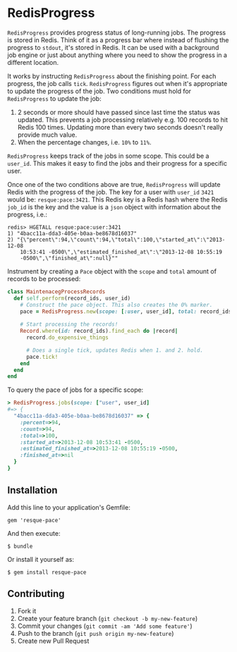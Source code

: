 # RedisProgress

`RedisProgress` provides progress status of long-running jobs. The
progress is stored in Redis. Think of it as a progress bar where instead of
flushing the progress to `stdout`, it's stored in Redis. It can be used with a
background job engine or just about anything where you need to show the progress
in a different location.

It works by instructing `RedisProgress` about the finishing point. For each
progress, the job calls `tick`. `RedisProgress` figures out when it's
appropriate to update the progress of the job. Two conditions must hold for
`RedisProgress` to update the job:

1. 2 seconds or more should have passed since last time the status was updated.
   This prevents a job processing relatively e.g. 100 records to hit Redis 100
   times. Updating more than every two seconds doesn't really provide much
   value.
2. When the percentage changes, i.e. `10%` to `11%`.

`RedisProgress` keeps track of the jobs in some scope. This could be a `user_id`.
This makes it easy to find the jobs and their progress for a specific user.

Once one of the two conditions above are true, `RedisProgress` will update Redis
with the progress of the job. The key for a user with `user_id` `3421` would be:
`resque:pace:3421`. This Redis key is a Redis hash where the Redis `job_id` is
the key and the value is a `json` object with information about the progress,
i.e.: 

```redis
redis> HGETALL resque:pace:user:3421
1) "4bacc11a-dda3-405e-b0aa-be8678d16037"
2) "{\"percent\":94,\"count\":94,\"total\":100,\"started_at\":\"2013-12-08
    10:53:41 -0500\",\"estimated_finished_at\":\"2013-12-08 10:55:19
    -0500\",\"finished_at\":null}""
```

Instrument by creating a `Pace` object with the `scope` and `total` amount of
records to be processed:

```ruby
class MaintenacegProcessRecords
  def self.perform(record_ids, user_id)
    # Construct the pace object. This also creates the 0% marker.
    pace = RedisProgress.new(scope: [:user, user_id], total: record_ids.count)
    
    # Start processing the records!
    Record.where(id: record_ids).find_each do |record|
      record.do_expensive_things

      # Does a single tick, updates Redis when 1. and 2. hold.
      pace.tick!
    end
  end
end
```

To query the pace of jobs for a specific scope: 

```ruby
> RedisProgress.jobs(scope: ["user", user_id]
#=> {
  "4bacc11a-dda3-405e-b0aa-be8678d16037" => {
    :percent=>94, 
    :count=>94,
    :total=>100, 
    :started_at=>2013-12-08 10:53:41 -0500, 
    :estimated_finished_at=>2013-12-08 10:55:19 -0500,
    :finished_at=>nil
  }
}
```

## Installation

Add this line to your application's Gemfile:

    gem 'resque-pace'

And then execute:

    $ bundle

Or install it yourself as:

    $ gem install resque-pace

## Contributing

1. Fork it
2. Create your feature branch (`git checkout -b my-new-feature`)
3. Commit your changes (`git commit -am 'Add some feature'`)
4. Push to the branch (`git push origin my-new-feature`)
5. Create new Pull Request
